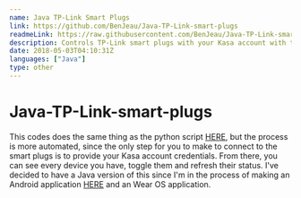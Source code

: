 ```yaml
---
name: Java TP-Link Smart Plugs
link: https://github.com/BenJeau/Java-TP-Link-smart-plugs
readmeLink: https://raw.githubusercontent.com/BenJeau/Java-TP-Link-smart-plugs/master/README.md
description: Controls TP-Link smart plugs with your Kasa account with this Java code
date: 2018-05-03T04:10:31Z
languages: ["Java"]
type: other
---
```


# Java-TP-Link-smart-plugs 
This codes does the same thing as the python script [HERE](https://github.com/BenJeau/arduino-tp-link-smart-plugs), but the process is more automated, since the only step for you to make to connect to the smart plugs is to provide your Kasa account credentials. From there, you can see every device you have, toggle them and refresh their status. I've decided to have a Java version of this since I'm in the process of making an Android application [HERE](https://github.com/BenJeau/Android-Smart-Lights) and an Wear OS application.
